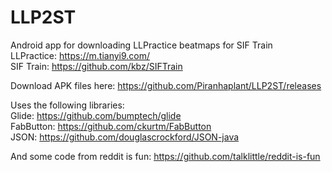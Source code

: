 # LLP2ST
Android app for downloading LLPractice beatmaps for SIF Train<br />
LLPractice: https://m.tianyi9.com/<br />
SIF Train: https://github.com/kbz/SIFTrain

Download APK files here: https://github.com/Piranhaplant/LLP2ST/releases

Uses the following libraries:<br />
Glide: https://github.com/bumptech/glide<br />
FabButton: https://github.com/ckurtm/FabButton<br />
JSON: https://github.com/douglascrockford/JSON-java

And some code from reddit is fun: https://github.com/talklittle/reddit-is-fun
